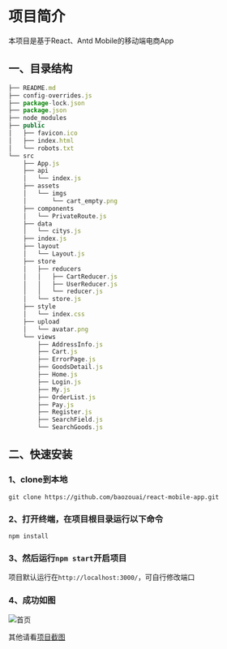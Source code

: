 # 项目简介

本项目是基于React、Antd Mobile的移动端电商App

## 一、目录结构

```js
├── README.md
├── config-overrides.js
├── package-lock.json
├── package.json
├── node_modules
├── public
│   ├── favicon.ico
│   ├── index.html
│   └── robots.txt
└── src
    ├── App.js
    ├── api
    │   └── index.js
    ├── assets
    │   └── imgs
    │       └── cart_empty.png
    ├── components
    │   └── PrivateRoute.js
    ├── data
    │   └── citys.js
    ├── index.js
    ├── layout
    │   └── Layout.js
    ├── store
    │   ├── reducers
    │   │   ├── CartReducer.js
    │   │   ├── UserReducer.js
    │   │   └── reducer.js
    │   └── store.js
    ├── style
    │   └── index.css
    ├── upload
    │   └── avatar.png
    └── views
        ├── AddressInfo.js
        ├── Cart.js
        ├── ErrorPage.js
        ├── GoodsDetail.js
        ├── Home.js
        ├── Login.js
        ├── My.js
        ├── OrderList.js
        ├── Pay.js
        ├── Register.js
        ├── SearchField.js
        └── SearchGoods.js
```

## 二、快速安装

### 1、clone到本地

`git clone https://github.com/baozouai/react-mobile-app.git`

### 2、打开终端，在项目根目录运行以下命令

`npm install`

### 3、然后运行`npm start`开启项目

项目默认运行在`http://localhost:3000/`，可自行修改端口

### 4、成功如图

![首页](/Users/baozou/Downloads/mobile-app/项目截图/首页.png)

其他请看[项目截图](/Users/baozou/Downloads/mobile-app/项目截图)